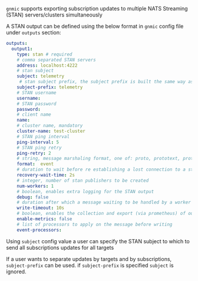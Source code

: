 `gnmic` supports exporting subscription updates to multiple NATS Streaming (STAN) servers/clusters simultaneously

A STAN output can be defined using the below format in `gnmic` config file under `outputs` section:

```yaml
outputs:
  output1:
    type: stan # required
    # comma separated STAN servers
    address: localhost:4222
    # stan subject
    subject: telemetry 
     # stan subject prefix, the subject prefix is built the same way as for NATS output
    subject-prefix: telemetry
    # STAN username
    username:
    # STAN password
    password: 
    # client name
    name:
    # cluster name, mandatory
    cluster-name: test-cluster
    # STAN ping interval
    ping-interval: 5
    # STAN ping retry
    ping-retry: 2
    # string, message marshaling format, one of: proto, prototext, protojson, json, event
    format:  event 
    # duration to wait before re establishing a lost connection to a stan server
    recovery-wait-time: 2s
    # integer, number of stan publishers to be created
    num-workers: 1 
    # boolean, enables extra logging for the STAN output
    debug: false 
    # duration after which a message waiting to be handled by a worker gets discarded
    write-timeout: 10s 
    # boolean, enables the collection and export (via prometheus) of output specific metrics
    enable-metrics: false 
    # list of processors to apply on the message before writing
    event-processors: 
```

Using `subject` config value a user can specify the STAN subject to which to send all subscriptions updates for all targets

If a user wants to separate updates by targets and by subscriptions, `subject-prefix` can be used. if `subject-prefix` is specified `subject` is ignored.
